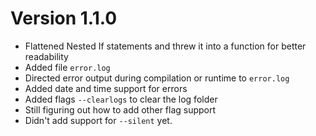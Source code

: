 # Version 1.1.0

- Flattened Nested If statements and threw it into a function for better readability
- Added file `error.log`
- Directed error output during compilation or runtime to `error.log`
- Added date and time support for errors
- Added flags `--clearlogs` to clear the log folder
- Still figuring out how to add other flag support
- Didn't add support for `--silent` yet.
